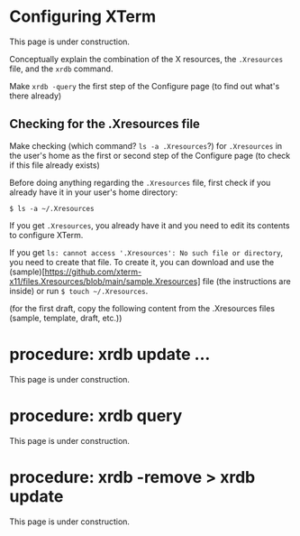 # Configuring XTerm

This page is under construction.

Conceptually explain the combination of the X resources, the `.Xresources` file, and the `xrdb` command.
    
Make `xrdb -query` the first step of the Configure page (to find out what's there already)

## Checking for the .Xresources file

Make checking (which command? `ls -a .Xresources`?)  for `.Xresources` in the user's home as the first or second step of the Configure page (to check if this file already exists)

Before doing anything regarding the `.Xresources` file, first check if you already have it in your user's home directory:

`$ ls -a ~/.Xresources`

If you get `.Xresources`, you already have it and you need to edit its contents to configure XTerm.

If you get `ls: cannot access '.Xresources': No such file or directory`, you need to create that file. To create it, you can download and use the (sample)[https://github.com/xterm-x11/files.Xresources/blob/main/sample.Xresources] file (the instructions are inside) or run `$ touch ~/.Xresources`.


(for the first draft, copy the following content from the .Xresources files (sample, template, draft, etc.))

# procedure: xrdb update ...

This page is under construction.

# procedure: xrdb query

This page is under construction.

# procedure: xrdb -remove > xrdb update

This page is under construction.
